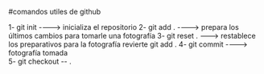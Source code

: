 #comandos utiles de github

1- git init   ----> inicializa el repositorio
2- git add .  ----> prepara los últimos cambios para tomarle una fotografía
3- git reset . ---> restablece los preparativos para la fotografía revierte git add . 
4- git commit ----> fotografía tomada       
5- git checkout -- .